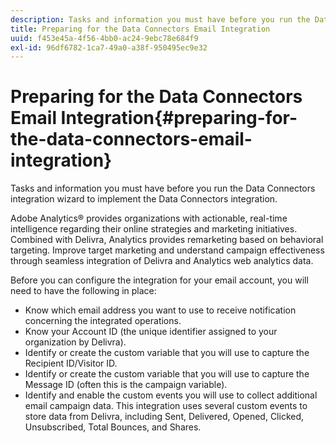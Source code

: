 ```yaml
---
description: Tasks and information you must have before you run the Data Connectors integration wizard to implement the Data Connectors integration.
title: Preparing for the Data Connectors Email Integration
uuid: f453e45a-4f56-4bb0-ac24-9ebc78e684f9
exl-id: 96df6782-1ca7-49a0-a38f-950495ec9e32
---
```

# Preparing for the Data Connectors Email Integration{#preparing-for-the-data-connectors-email-integration}

Tasks and information you must have before you run the Data Connectors integration wizard to implement the Data Connectors integration.

Adobe Analytics® provides organizations with actionable, real-time intelligence regarding their online strategies and marketing initiatives. Combined with Delivra, Analytics provides remarketing based on behavioral targeting. Improve target marketing and understand campaign effectiveness through seamless integration of Delivra and Analytics web analytics data.

Before you can configure the integration for your email account, you will need to have the following in place:

* Know which email address you want to use to receive notification concerning the integrated operations.
* Know your Account ID (the unique identifier assigned to your organization by Delivra).
* Identify or create the custom variable that you will use to capture the Recipient ID/Visitor ID.
* Identify or create the custom variable that you will use to capture the Message ID (often this is the campaign variable).
* Identify and enable the custom events you will use to collect additional email campaign data. This integration uses several custom events to store data from Delivra, including Sent, Delivered, Opened, Clicked, Unsubscribed, Total Bounces, and Shares.
